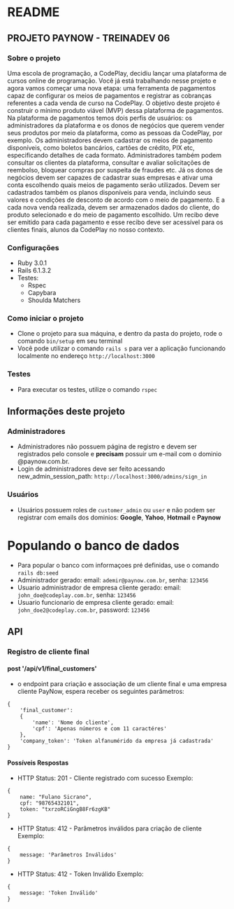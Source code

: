 # README

## PROJETO PAYNOW - TREINADEV 06

### Sobre o projeto
Uma escola de programação, a CodePlay, decidiu lançar uma plataforma de cursos online de
programação. Você já está trabalhando nesse projeto e agora vamos começar uma nova etapa:
uma ferramenta de pagamentos capaz de configurar os meios de pagamentos e registrar as
cobranças referentes a cada venda de curso na CodePlay. O objetivo deste projeto é construir
o mínimo produto viável (MVP) dessa plataforma de pagamentos.
Na plataforma de pagamentos temos dois perfis de usuários: os administradores da plataforma
e os donos de negócios que querem vender seus produtos por meio da plataforma, como as
pessoas da CodePlay, por exemplo. Os administradores devem cadastrar os meios de
pagamento disponíveis, como boletos bancários, cartões de crédito, PIX etc, especificando
detalhes de cada formato. Administradores também podem consultar os clientes da plataforma,
consultar e avaliar solicitações de reembolso, bloquear compras por suspeita de fraudes etc.
Já os donos de negócios devem ser capazes de cadastrar suas empresas e ativar uma conta
escolhendo quais meios de pagamento serão utilizados. Devem ser cadastrados também os
planos disponíveis para venda, incluindo seus valores e condições de desconto de acordo com
o meio de pagamento. E a cada nova venda realizada, devem ser armazenados dados do
cliente, do produto selecionado e do meio de pagamento escolhido. Um recibo deve ser emitido
para cada pagamento e esse recibo deve ser acessível para os clientes finais, alunos da
CodePlay no nosso contexto.

### Configurações
* Ruby 3.0.1
* Rails 6.1.3.2
* Testes:
  - Rspec
  - Capybara
  - Shoulda Matchers

### Como iniciar o projeto 
* Clone o projeto para sua máquina, e dentro da pasta do projeto, rode o comando ```bin/setup``` em seu terminal
* Você pode utilizar o comando ```rails s``` para ver a aplicação funcionando localmente no endereço ```http://localhost:3000```


### Testes
* Para executar os testes, utilize o comando ```rspec```

## Informações deste projeto
### Administradores
* Administradores não possuem página de registro e devem ser registrados pelo console e **precisam** possuir um e-mail com o dominio @paynow.com.br.
* Login de administradores deve ser feito acessando new_admin_session_path: ```http://localhost:3000/admins/sign_in```

### Usuários
* Usuários possuem roles de ```customer_admin``` ou ```user``` e não podem ser registrar com emails dos dominios: **Google**, **Yahoo**, **Hotmail** e **Paynow**
# Populando o banco de dados
* Para popular o banco com informaçoes pré definidas, use o comando ```rails db:seed```
* Administrador gerado: email: ```ademir@paynow.com.br```, senha: ```123456```
* Usuario administrador de empresa cliente gerado: email: ```john_doe@codeplay.com.br```, senha: ```123456```
* Usuario funcionario de empresa cliente gerado: email: ```john_doe2@codeplay.com.br```, password: ```123456```

## API
### Registro de cliente final
#### __post '/api/v1/final_customers'__
* o endpoint para criação e associação de um cliente final e uma empresa cliente PayNow, espera receber os seguintes parâmetros:
```
{
	'final_customer':
	{
		'name': 'Nome do cliente',
		'cpf': 'Apenas números e com 11 caractéres'
	},
	'company_token': 'Token alfanumérido da empresa já cadastrada'
}
```
#### Possíveis Respostas
* HTTP Status: 201 - Cliente registrado com sucesso
Exemplo:
```
{
	name: "Fulano Sicrano",
	cpf: "98765432101",
	token: "txrzoRCiGngB8Fr6zgKB"
}
```
* HTTP Status: 412 - Parâmetros inválidos para criação de cliente
Exemplo:
```
{
	message: 'Parâmetros Inválidos'
}
```
* HTTP Status: 412 - Token Inválido
Exemplo:
```
{
	message: 'Token Inválido'
}
```
```